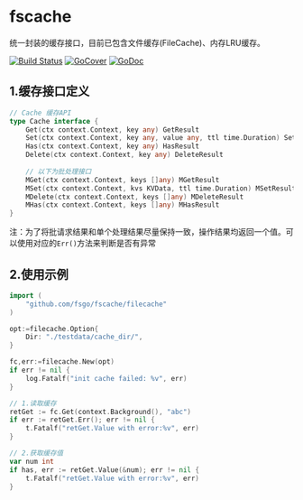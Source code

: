 # fscache

统一封装的缓存接口，目前已包含文件缓存(FileCache)、内存LRU缓存。

[![Build Status](https://travis-ci.org/fsgo/fscache.png?branch=master)](https://travis-ci.org/fsgo/fscache)
[![GoCover](https://gocover.io/_badge/github.com/fsgo/fscache)](https://gocover.io/github.com/fsgo/fscache)
[![GoDoc](https://godoc.org/github.com/fsgo/fscache?status.svg)](https://godoc.org/github.com/fsgo/fscache)

## 1.缓存接口定义
```go
// Cache 缓存API
type Cache interface {
    Get(ctx context.Context, key any) GetResult
    Set(ctx context.Context, key any, value any, ttl time.Duration) SetResult
    Has(ctx context.Context, key any) HasResult
    Delete(ctx context.Context, key any) DeleteResult
    
    // 以下为批处理接口
    MGet(ctx context.Context, keys []any) MGetResult
    MSet(ctx context.Context, kvs KVData, ttl time.Duration) MSetResult
    MDelete(ctx context.Context, keys []any) MDeleteResult
    MHas(ctx context.Context, keys []any) MHasResult
}
```
注：为了将批请求结果和单个处理结果尽量保持一致，操作结果均返回一个值。可以使用对应的`Err()`方法来判断是否有异常


## 2.使用示例
```go
import (
    "github.com/fsgo/fscache/filecache"
)

opt:=filecache.Option{
    Dir: "./testdata/cache_dir/",
}

fc,err:=filecache.New(opt)
if err != nil {
    log.Fatalf("init cache failed: %v", err)
}

// 1.读取缓存
retGet := fc.Get(context.Background(), "abc")
if err := retGet.Err(); err != nil {
    t.Fatalf("retGet.Value with error:%v", err)
}

// 2.获取缓存值
var num int
if has, err := retGet.Value(&num); err != nil {
    t.Fatalf("retGet.Value with error:%v", err)
}
```